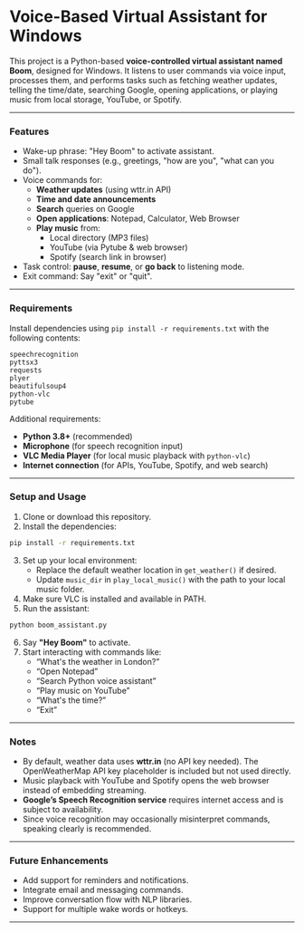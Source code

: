 # Voice-Based Virtual Assistant for Windows

This project is a Python-based **voice-controlled virtual assistant named Boom**, designed for Windows. It listens to user commands via voice input, processes them, and performs tasks such as fetching weather updates, telling the time/date, searching Google, opening applications, or playing music from local storage, YouTube, or Spotify.

***

### Features

- Wake-up phrase: "Hey Boom" to activate assistant.
- Small talk responses (e.g., greetings, "how are you", "what can you do").
- Voice commands for:
    - **Weather updates** (using wttr.in API)
    - **Time and date announcements**
    - **Search** queries on Google
    - **Open applications**: Notepad, Calculator, Web Browser
    - **Play music** from:
        - Local directory (MP3 files)
        - YouTube (via Pytube \& web browser)
        - Spotify (search link in browser)
- Task control: **pause**, **resume**, or **go back** to listening mode.
- Exit command: Say "exit" or "quit".

***

### Requirements

Install dependencies using `pip install -r requirements.txt` with the following contents:

```
speechrecognition
pyttsx3
requests
plyer
beautifulsoup4
python-vlc
pytube
```

Additional requirements:

- **Python 3.8+** (recommended)
- **Microphone** (for speech recognition input)
- **VLC Media Player** (for local music playback with `python-vlc`)
- **Internet connection** (for APIs, YouTube, Spotify, and web search)

***

### Setup and Usage

1. Clone or download this repository.
2. Install the dependencies:

```bash
pip install -r requirements.txt
```

3. Set up your local environment:
    - Replace the default weather location in `get_weather()` if desired.
    - Update `music_dir` in `play_local_music()` with the path to your local music folder.
4. Make sure VLC is installed and available in PATH.
5. Run the assistant:

```bash
python boom_assistant.py
```

6. Say **"Hey Boom"** to activate.
7. Start interacting with commands like:
    - “What's the weather in London?”
    - “Open Notepad”
    - “Search Python voice assistant”
    - “Play music on YouTube”
    - “What's the time?”
    - “Exit”

***

### Notes

- By default, weather data uses **wttr.in** (no API key needed). The OpenWeatherMap API key placeholder is included but not used directly.
- Music playback with YouTube and Spotify opens the web browser instead of embedding streaming.
- **Google’s Speech Recognition service** requires internet access and is subject to availability.
- Since voice recognition may occasionally misinterpret commands, speaking clearly is recommended.

***

### Future Enhancements

- Add support for reminders and notifications.
- Integrate email and messaging commands.
- Improve conversation flow with NLP libraries.
- Support for multiple wake words or hotkeys.

***


